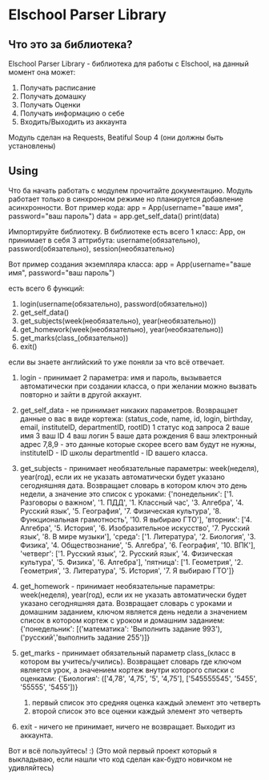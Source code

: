 # Elschool Parser Library #

## Что это за библиотека? ##
Elschool Parser Library - библиотека для работы с Elschool, на данный момент она может:
1. Получать расписание 
2. Получать домашку
3. Получать Оценки
4. Получать информацию о себе
5. Входить/Выходить из аккаунта

Модуль сделан на Requests, Beatiful Soup 4 (они должны быть установлены)

## Using ##

Что ба начать работать с модулем прочитайте документацию.
Модуль работает только в синхронном режиме но планируется добавление асинхронности.
Вот пример кода:
app = App(username="ваше имя", password="ваш пароль")
data = app.get_self_data()
print(data)

Импортируйте библиотеку.
В библиотеке есть всего 1 класс:
App, он принимает в себя 3 аттрибута:
username(обязательно), password(обязательно), session(необязательно)

Вот пример создания экземпляра класса:
app = App(username="ваше имя", password="ваш пароль")

есть всего 6 функций:
1. login(username(обязательно), password(обязательно))
2. get_self_data()
3. get_subjects(week(необязательно), year(необязательно))
4. get_homework(week(необязательно), year(необязательно))
5. get_marks(class_(обязательно))
6. exit()

если вы знаете английский то уже поняли за что всё отвечает.

1. login - принимает 2 параметра: имя и пароль,
	вызывается автоматически при создании класса, о при желании можно вызвать повторно и зайти в другой аккаунт.
2. get_self_data - не принимает никаких параметров. Возвращает данные о вас в виде кортежа:
	(status_code, name, id, login, birthday, email, instituteID, departmentID, rootID)
	1 статус код запроса
	2 ваше имя
	3 ваш ID
	4 ваш логин
	5 ваше дата рождения
	6 ваш электронный адрес
	7,8,9 - это данные которые скорее всего вам будут не нужны,
	instituteID - ID школы
	departmentId - ID вашего класса.

3. get_subjects - принимает необязательные параметры: week(неделя), year(год), если их не указать автоматически будет 	 указано сегодняшняя дата. Возвращает словарь в котором ключ это день недели, а значение это список с уроками:
{'понедельник': ['1. Разговоры о важном', '1. ПДД', '1. Классный час', '3. Алгебра', '4. Русский язык', '5. География', '7. Физическая культура', '8. Функциональная грамотность', '10. Я выбираю ГТО'], 'вторник': ['4. Алгебра', '5. История', '6. Изобразительное искусство', '7. Русский язык', '8. В мире музыки'], 'среда': ['1. Литература', '2. Биология', '3. Физика', '4. Обществознание', '5. Алгебра', '6. География', '10. ВПК'], 'четверг': ['1. Русский язык', '2. Русский язык', '4. Физическая культура', '5. Физика', '6. Алгебра'], 'пятница': ['1. Геометрия', '2. Геометрия', '3. Литература', '5. История', '7. Я выбираю ГТО']}

4. get_homework - принимает необязательные параметры: week(неделя), year(год), если их не указать автоматически будет 	 указано сегодняшняя дата. Возвращает словарь с уроками и домашним заданием, ключом является день недели а значением список в котором кортеж с уроком и домашним заданием: {'понедельник': [('математика': 'Выполнить задание 993'), ('русский','выполнить задание 255')]}

5. get_marks - принимает обязательный параметр class_(класс в котором вы учитесь/учились). Возвращает словарь где ключом является урок, а значением кортеж внутри которого списки с оценками:
{'Биология': (['4,78', '4,75', '5', '4,75'], ['545555545', '5455', '55555', '5455'])}
	1. первый список это средняя оценка
		каждый элемент это четверть
	2. второй список это все оценки
		каждый элемент это четверть

6. exit - ничего не принимает, ничего не возвращает. Выходит из аккаунта.

Вот и всё пользуйтесь! :) (Это мой первый проект который я выкладываю, если нашли что код сделан как-будто новичком не удивляйтесь)

